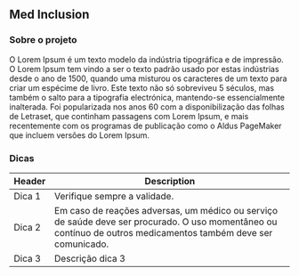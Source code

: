 ## Med Inclusion

### Sobre o projeto

O Lorem Ipsum é um texto modelo da indústria tipográfica e de impressão. O Lorem Ipsum tem vindo a ser o texto padrão usado por estas indústrias desde o ano de 1500, quando uma misturou os caracteres de um texto para criar um espécime de livro. Este texto não só sobreviveu 5 séculos, mas também o salto para a tipografia electrónica, mantendo-se essencialmente inalterada. Foi popularizada nos anos 60 com a disponibilização das folhas de Letraset, que continham passagens com Lorem Ipsum, e mais recentemente com os programas de publicação como o Aldus PageMaker que incluem versões do Lorem Ipsum.

### Dicas

| Header | Description |
| - | -- |
| Dica 1 | Verifique sempre a validade. |
| Dica 2 | Em caso de reações adversas, um médico ou serviço de saúde deve ser procurado. O uso momentâneo ou contínuo de outros medicamentos também deve ser comunicado. |
| Dica 3 | Descrição dica 3 |



<!-- | TITULO | DESCRIÇÃO | -->
